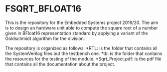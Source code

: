 # FSQRT_BFLOAT16
This is the repository for the Embedded Systems project 2019/20. The aim is to design an hardware unit able to compute the square root of a number given in BFloat16 representation standard by applying a variant of the Goldschmidt algorithm for the division.

The repository is organized as follows:
*RTL: is the folder that contains all the SystemVerilog files but the testbench one.
*tb: is the folder that contains the resources for the testing of the module.
*Sqrt_Project.pdf: is the pdf file that contains all the documentation about the project.
